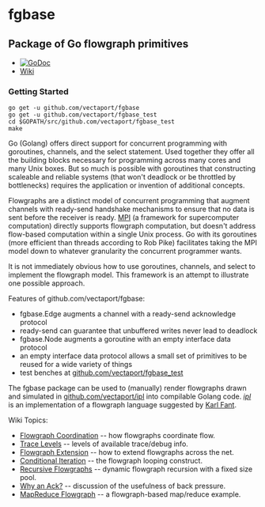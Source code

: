 # fgbase
Package of Go flowgraph primitives
----------------------------------

* [![GoDoc](https://godoc.org/github.com/vectaport/fgbase?status.svg)](https://godoc.org/github.com/vectaport/fgbase)
* [Wiki](https://github.com/vectaport/fgbase/wiki)

### Getting Started

```
go get -u github.com/vectaport/fgbase
go get -u github.com/vectaport/fgbase_test
cd $GOPATH/src/github.com/vectaport/fgbase_test
make
```

Go (Golang) offers direct support for concurrent programming with goroutines, channels, and the select statement.  Used together they offer all the building blocks necessary for programming across many cores and many Unix boxes.  But so much is possible with goroutines that constructing scaleable and reliable systems (that won't deadlock or be throttled by bottlenecks) requires the application or invention of additional concepts.

Flowgraphs are a distinct model of concurrent programming that augment channels with ready-send handshake mechanisms to ensure that no data is sent before the receiver is ready.  [MPI](http://en.wikipedia.org/wiki/Message_Passing_Interface) (a framework for supercomputer computation) directly supports flowgraph computation, but doesn't address flow-based computation within a single Unix process.  Go with its goroutines (more efficient than threads according to Rob Pike) facilitates taking the MPI model down to whatever granularity the concurrent programmer wants.

It is not immediately obvious how to use goroutines, channels, and select to implement the flowgraph model. This framework is an attempt to illustrate one possible approach.  

Features of github.com/vectaport/fgbase:

* fgbase.Edge augments a channel with a ready-send acknowledge protocol
 * ready-send can guarantee that unbuffered writes never lead to deadlock
* fgbase.Node augments a goroutine with an empty interface data protocol
 * an empty interface data protocol allows a small set of primitives to be reused for a wide variety of things
* test benches at [github.com/vectaport/fgbase_test](http://github.com/vectaport/fgbase_test)

The fgbase package can be used to (manually) render flowgraphs drawn and simulated in [github.com/vectaport/ipl](http://github.com/vectaport/ipl-1.1) into compilable Golang code.  [_ipl_](http://ipl.sf.net) is an implementation of a flowgraph language suggested by [Karl Fant](http://karlfant.net).

Wiki Topics:

* [Flowgraph Coordination](http://github.com/vectaport/fgbase/wiki/Flowgraph%20Coordination) -- how flowgraphs coordinate flow.
* [Trace Levels](http://github.com/vectaport/fgbase/wiki/Trace%20Levels) -- levels of available trace/debug info.
* [Flowgraph Extension](http://github.com/vectaport/fgbase/wiki/Flowgraph%20Extension) -- how to extend flowgraphs across the net.
* [Conditional Iteration](http://github.com/vectaport/fgbase/wiki/Conditional%20Iteration) -- the flowgraph looping construct.
* [Recursive Flowgraphs](http://github.com/vectaport/fgbase/wiki/Recursive%20Flowgraphs) -- dynamic flowgraph recursion with a fixed size pool.
* [Why an Ack?](https://github.com/vectaport/fgbase/wiki/Why-an-Ack%3F) -- discussion of the usefulness of back pressure.
* [MapReduce Flowgraph](http://github.com/vectaport/fgbase/wiki/MapReduce%20Flowgraph) -- a flowgraph-based map/reduce example.
